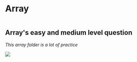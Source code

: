 # Array

```java

```

## Array's easy and medium level question
<i>This array folder is a lot of practice <i/>

<img src = "https://image3.slideserve.com/5374294/array-l.jpg" />
